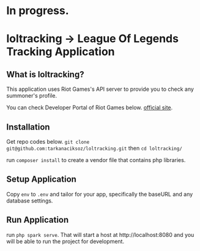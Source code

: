# In progress.
# loltracking -> League Of Legends Tracking Application

## What is loltracking?

This application uses Riot Games's API server to provide you to check any summoner's profile.

You can check Developer Portal of Riot Games below. 
[official site](https://developer.riotgames.com/).

## Installation
Get repo codes below.
`git clone git@github.com:tarkanaciksoz/loltracking.git` then `cd loltracking/`

run `composer install` to create a vendor file that contains php libraries.

## Setup Application

Copy `env` to `.env` and tailor for your app, specifically the baseURL
and any database settings.

## Run Application

run `php spark serve`. That will start a host at http://localhost:8080 and you will be able to run the project for development.
